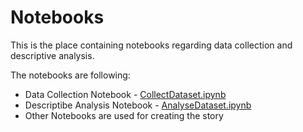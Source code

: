 # Notebooks

This is the place containing notebooks regarding data collection and descriptive analysis.  

The notebooks are following:
- Data Collection Notebook - [CollectDataset.ipynb](http://nbviewer.jupyter.org/github/JelenaBanjac/lies-have-short-legs/blob/master/notebooks/CollectDataset.ipynb)
- Descriptibe Analysis Notebook - [AnalyseDataset.ipynb](http://nbviewer.jupyter.org/github/JelenaBanjac/lies-have-short-legs/blob/master/notebooks/AnalyseDataset.ipynb)
- Other Notebooks are used for creating the story
